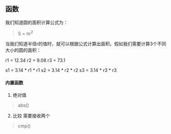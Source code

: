 ## 函数

我们知道圆的面积计算公式为：
> S = πr<sup>2</sup>

当我们知道半径r的值时，就可以根据公式计算出面积。假如我们需要计算3个不同大小的圆的面积：

r1 = 12.34
r2 = 9.08
r3 = 73.1

s1 = 3.14 * r1 * r1
s2 = 3.14 * r2 * r2
s3 = 3.14 * r3 * r3

#### 内置函数

1. 绝对值
> abs()
2. 比较
    需要接收两个
> cmp()


